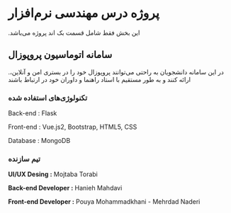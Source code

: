 # پروژه درس مهندسی نرم‌افزار
.این بخش فقط شامل قسمت بک اند پروژه می‌باشد
## سامانه اتوماسیون پروپوزال

.در این سامانه دانشجویان به راحتی می‌توانند پروپوزال خود را در بستری امن و آنلاین، ارائه کنند و به طور مستقیم با استاد راهنما و داوران خود در ارتباط باشند

### تکنولوژی‌های استفاده شده

Back-end : Flask

Front-end : Vue.js2, Bootstrap, HTML5, CSS

Database : MongoDB

### تیم سازنده

**UI/UX Desing :** Mojtaba Torabi

**Back-end Developer :** Hanieh Mahdavi

**Front-end Developer :** Pouya Mohammadkhani - Mehrdad Naderi
